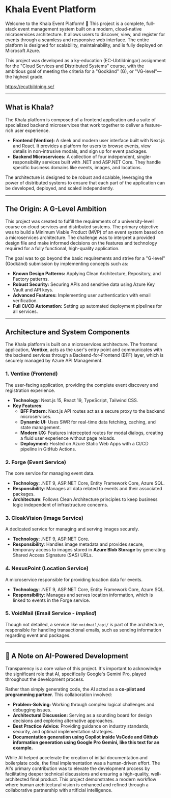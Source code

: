 # Khala Event Platform

Welcome to the Khala Event Platform! 🚀 This project is a complete, full-stack event management system built on a modern, cloud-native microservices architecture. It allows users to discover, view, and register for events through a seamless and responsive web interface. The entire platform is designed for scalability, maintainability, and is fully deployed on Microsoft Azure.

This project was developed as a ky-education (EC-Ubtildningar) assignment for the "Cloud Services and Distributed Systems" course, with the ambitious goal of meeting the criteria for a "Godkänd" (G), or "VG-level"—the highest grade.

<https://ecutbildning.se/>

---

## What is Khala?

The Khala platform is composed of a frontend application and a suite of specialized backend microservices that work together to deliver a feature-rich user experience.

* **Frontend (Ventixe):** A sleek and modern user interface built with Next.js and React. It provides a platform for users to browse events, view details in non-intrusive modals, and sign up for event packages.
* **Backend Microservices:** A collection of four independent, single-responsibility services built with .NET and ASP.NET Core. They handle specific business domains like events, images, and locations.

The architecture is designed to be robust and scalable, leveraging the power of distributed systems to ensure that each part of the application can be developed, deployed, and scaled independently.

---

## The Origin: A G-Level Ambition

This project was created to fulfill the requirements of a university-level course on cloud services and distributed systems. The primary objective was to build a Minimum Viable Product (MVP) of an event system based on a microservices architecture. The challenge was to interpret a provided design file and make informed decisions on the features and technology required for a fully functional, high-quality application.

The goal was to go beyond the basic requirements and strive for a "G-level" (Godkänd) submission by implementing  concepts such as:

* **Known Design Patterns:** Applying Clean Architecture, Repository, and Factory patterns.
* **Robust Security:** Securing APIs and sensitive data using Azure Key Vault and API keys.
* **Advanced Features:** Implementing user authentication with email verification.
* **Full CI/CD Automation:** Setting up automated deployment pipelines for all services.

---

## Architecture and System Components

The Khala platform is built on a microservices architecture. The frontend application, **Ventixe**, acts as the user's entry point and communicates with the backend services through a Backend-for-Frontend (BFF) layer, which is securely managed by Azure API Management.

### 1. **Ventixe** (Frontend)
The user-facing application, providing the complete event discovery and registration experience.
* **Technology**: Next.js 15, React 19, TypeScript, Tailwind CSS.
* **Key Features**:
    * **BFF Pattern:** Next.js API routes act as a secure proxy to the backend microservices.
    * **Dynamic UI:** Uses SWR for real-time data fetching, caching, and state management.
    * **Modern UX:** Features intercepted routes for modal dialogs, creating a fluid user experience without page reloads.
    * **Deployment:** Hosted on Azure Static Web Apps with a CI/CD pipeline in GitHub Actions.

### 2. **Forge** (Event Service)
The core service for managing event data.
* **Technology**: .NET 9, ASP.NET Core, Entity Framework Core, Azure SQL.
* **Responsibility**: Manages all data related to events and their associated packages.
* **Architecture**: Follows Clean Architecture principles to keep business logic independent of infrastructure concerns.

### 3. **CloakVision** (Image Service)
A dedicated service for managing and serving images securely.
* **Technology**: .NET 9, ASP.NET Core.
* **Responsibility**: Handles image metadata and provides secure, temporary access to images stored in **Azure Blob Storage** by generating Shared Access Signature (SAS) URLs.

### 4. **NexusPoint** (Location Service)
A microservice responsible for providing location data for events.
* **Technology**: .NET 9, ASP.NET Core, Entity Framework Core, Azure SQL.
* **Responsibility**: Manages and serves location information, which is linked to events in the Forge service.

### 5. **VoidMail** (Email Service - *Implied*)
Though not detailed, a service like `voidmail/api/` is part of the architecture, responsible for handling transactional emails, such as sending information regarding event and packages.

---

## 🤖 A Note on AI-Powered Development

Transparency is a core value of this project. It's important to acknowledge the significant role that AI, specifically Google's Gemini Pro, played throughout the development process.

Rather than simply generating code, the AI acted as a **co-pilot and programming partner**. This collaboration involved:

* **Problem-Solving:** Working through complex logical challenges and debugging issues.
* **Architectural Discussion:** Serving as a sounding board for design decisions and exploring alternative approaches.
* **Best Practice Advice:** Providing guidance on industry standards, security, and optimal implementation strategies.
* **Documentation generation using Copilot inside VsCode and Github information generation using Google Pro Gemini, like this text for an example.**

While AI helped accelerate the creation of initial documentation and boilerplate code, the final implementation was a human-driven effort. The AI's primary contribution was to elevate the development process by facilitating deeper technical discussions and ensuring a high-quality, well-architected final product. This project demonstrates a modern workflow where human architectural vision is enhanced and refined through a collaborative partnership with artificial intelligence.
